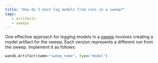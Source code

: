 ```yaml
---
title: "How do I best log models from runs in a sweep?"
tags:
   - artifacts
   - sweeps
---
```

One effective approach for logging models in a [sweep](../guides/sweeps/intro.md) involves creating a model artifact for the sweep. Each version represents a different run from the sweep. Implement it as follows:

```python
wandb.Artifact(name="sweep_name", type="model")
```